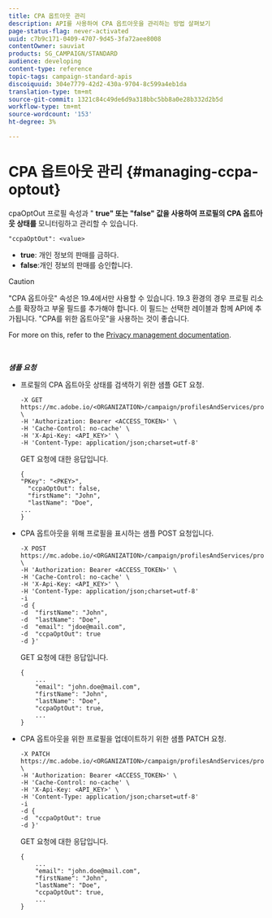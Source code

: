 ```yaml
---
title: CPA 옵트아웃 관리
description: API를 사용하여 CPA 옵트아웃을 관리하는 방법 살펴보기
page-status-flag: never-activated
uuid: c7b9c171-0409-4707-9d45-3fa72aee8008
contentOwner: sauviat
products: SG_CAMPAIGN/STANDARD
audience: developing
content-type: reference
topic-tags: campaign-standard-apis
discoiquuid: 304e7779-42d2-430a-9704-8c599a4eb1da
translation-type: tm+mt
source-git-commit: 1321c84c49de6d9a318bbc5bb8a0e28b332d2b5d
workflow-type: tm+mt
source-wordcount: '153'
ht-degree: 3%

---
```



# CPA 옵트아웃 관리 {#managing-ccpa-optout}

cpaOptOut 프로필 속성과 &quot; **true&quot; 또는 &quot;false&quot; 값을 사용하여 프로필의 CPA 옵트아웃 상태를** 모니터링하고 관리할 수 있습니다.

`"ccpaOptOut": <value>`

* **true**: 개인 정보의 판매를 금하다.
* **false**:개인 정보의 판매를 승인합니다.

>[!CAUTION]
>
>&quot;CPA 옵트아웃&quot; 속성은 19.4에서만 사용할 수 있습니다. 19.3 환경의 경우 프로필 리소스를 확장하고 부울 필드를 추가해야 합니다. 이 필드는 선택한 레이블과 함께 API에 추가됩니다. &quot;CPA를 위한 옵트아웃&quot;을 사용하는 것이 좋습니다.
>
>For more on this, refer to the [Privacy management documentation](https://helpx.adobe.com/campaign/kb/acs-privacy.html#ccpa).

<br/>

***샘플 요청***

* 프로필의 CPA 옵트아웃 상태를 검색하기 위한 샘플 GET 요청.

   ```
   -X GET https://mc.adobe.io/<ORGANIZATION>/campaign/profilesAndServices/profile/<PKEY> \
   -H 'Authorization: Bearer <ACCESS_TOKEN>' \
   -H 'Cache-Control: no-cache' \
   -H 'X-Api-Key: <API_KEY>' \
   -H 'Content-Type: application/json;charset=utf-8'
   ```

   GET 요청에 대한 응답입니다.

   ```
   {
   "PKey": "<PKEY>",
     "ccpaOptOut": false,
     "firstName": "John",
     "lastName": "Doe",
   ...
   }
   ```

* CPA 옵트아웃을 위해 프로필을 표시하는 샘플 POST 요청입니다.

   ```
   -X POST https://mc.adobe.io/<ORGANIZATION>/campaign/profilesAndServices/profile/ \
   -H 'Authorization: Bearer <ACCESS_TOKEN>' \
   -H 'Cache-Control: no-cache' \
   -H 'X-Api-Key: <API_KEY>' \
   -H 'Content-Type: application/json;charset=utf-8'
   -i
   -d {
   -d  "firstName": "John",
   -d  "lastName": "Doe",
   -d  "email": "jdoe@mail.com",
   -d  "ccpaOptOut": true
   -d }'
   ```

   GET 요청에 대한 응답입니다.

   ```
   {
       ...
       "email": "john.doe@mail.com",
       "firstName": "John",
       "lastName": "Doe",
       "ccpaOptOut": true,
       ...
   }
   ```

* CPA 옵트아웃을 위한 프로필을 업데이트하기 위한 샘플 PATCH 요청.

   ```
   -X PATCH https://mc.adobe.io/<ORGANIZATION>/campaign/profilesAndServices/profile/<PKEY> \
   -H 'Authorization: Bearer <ACCESS_TOKEN>' \
   -H 'Cache-Control: no-cache' \
   -H 'X-Api-Key: <API_KEY>' \
   -H 'Content-Type: application/json;charset=utf-8'
   -i
   -d {
   -d  "ccpaOptOut": true
   -d }'
   ```

   GET 요청에 대한 응답입니다.

   ```
   {
       ...
       "email": "john.doe@mail.com",
       "firstName": "John",
       "lastName": "Doe",
       "ccpaOptOut": true,
       ...
   }
   ```
